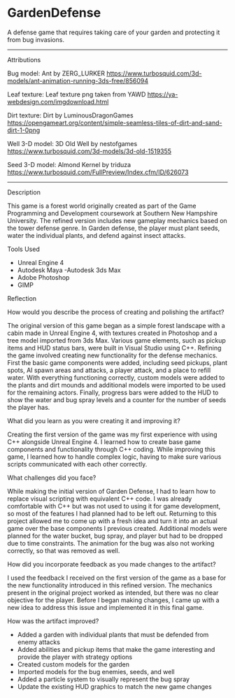 # GardenDefense
A defense game that requires taking care of your garden and protecting it from bug invasions.

****************************************************************************************

Attributions

Bug model:
Ant by ZERG_LURKER
https://www.turbosquid.com/3d-models/ant-animation-running-3ds-free/856094

Leaf texture:
Leaf texture png taken from YAWD
https://ya-webdesign.com/imgdownload.html

Dirt texture:
Dirt by LuminousDragonGames
https://opengameart.org/content/simple-seamless-tiles-of-dirt-and-sand-dirt-1-0png

Well 3-D model:
3D Old Well by nestofgames
https://www.turbosquid.com/3d-models/3d-old-1519355

Seed 3-D model:
Almond Kernel by triduza
https://www.turbosquid.com/FullPreview/Index.cfm/ID/626073

****************************************************************************************

Description

This game is a forest world originally created as part of the Game Programming and Development coursework at Southern New Hampshire University. The refined version includes new gameplay mechanics based on the tower defense genre. In Garden defense, the player must plant seeds, water the individual plants, and defend against insect attacks.

Tools Used

- Unreal Engine 4
- Autodesk Maya
-Autodesk 3ds Max
- Adobe Photoshop
- GIMP

Reflection

How would you describe the process of creating and polishing the artifact?

The original version of this game began as a simple forest landscape with a cabin made in Unreal Engine 4, with textures created in Photoshop and a tree model imported from 3ds Max. Various game elements, such as pickup items and HUD status bars, were built in Visual Studio using C++. Refining the game involved creating new functionality for the defense mechanics. First the basic game components were added, including seed pickups, plant spots, AI spawn areas and attacks, a player attack, and a place to refill water. With everything functioning correctly, custom models were added to the plants and dirt mounds and additional models were imported to be used for the remaining actors. Finally, progress bars were added to the HUD to show the water and bug spray levels and a counter for the number of seeds the player has.

What did you learn as you were creating it and improving it?

Creating the first version of the game was my first experience with using C++ alongside Unreal Engine 4. I learned how to create base game components and functionality through C++ coding. While improving this game, I learned how to handle complex logic, having to make sure various scripts communicated with each other correctly.

What challenges did you face?

While making the initial version of Garden Defense, I had to learn how to replace visual scripting with equivalent C++ code. I was already comfortable with C++ but was not used to using it for game development, so most of the features I had planned had to be left out. Returning to this project allowed me to come up with a fresh idea and turn it into an actual game over the base components I previous created. Additional models were planned for the water bucket, bug spray, and player but had to be dropped due to time constraints. The animation for the bug was also not working correctly, so that was removed as well.

How did you incorporate feedback as you made changes to the artifact?

I used the feedback I received on the first version of the game as a base for the new functionality introduced in this refined version. The mechanics present in the original project worked as intended, but there was no clear objective for the player. Before I began making changes, I came up with a new idea to address this issue and implemented it in this final game.

How was the artifact improved?

- Added a garden with individual plants that must be defended from enemy attacks
- Added abilities and pickup items that make the game interesting and provide the player with strategy options
- Created custom models for the garden
- Imported models for the bug enemies, seeds, and well
- Added a particle system to visually represent the bug spray
- Update the existing HUD graphics to match the new game changes

